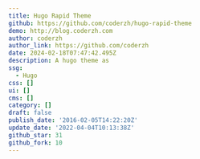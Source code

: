 ```yaml
---
title: Hugo Rapid Theme
github: https://github.com/coderzh/hugo-rapid-theme
demo: http://blog.coderzh.com
author: coderzh
author_link: https://github.com/coderzh
date: 2024-02-18T07:47:42.495Z
description: A hugo theme as
ssg:
  - Hugo
css: []
ui: []
cms: []
category: []
draft: false
publish_date: '2016-02-05T14:22:20Z'
update_date: '2022-04-04T10:13:38Z'
github_star: 31
github_fork: 10
---
```

